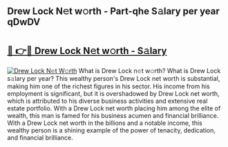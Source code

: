 ## Drew Lock N𝚎t w𝚘rth - Part-qhe S𝚊lary per year qDwDV

# <h2><a href="http://gc0old.nevu.top/?p=Drew+Lock">🔗 👉🔴 Drew Lock N𝚎t w𝚘rth - S𝚊lary</a></h2>

[![Drew Lock N𝚎t W𝚘rth](https://i.imgur.com/Oavwk0R.jpeg)](http://gc0old.nevu.top/?p=Drew+Lock)
What is Drew Lock n𝚎t w𝚘rth? What is Drew Lock s𝚊lary per year?
This wealthy person's Drew Lock net worth is substantial, making him one of the richest figures in his sector. His income from his employment is significant, but it is overshadowed by Drew Lock net worth, which is attributed to his diverse business activities and extensive real estate portfolio. With a Drew Lock net worth placing him among the elite of wealth, this man is famed for his business acumen and financial brilliance. With a Drew Lock net worth in the billions and a notable income, this wealthy person is a shining example of the power of tenacity, dedication, and financial brilliance.

